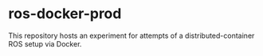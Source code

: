 # ros-docker-prod
This repository hosts an experiment for attempts of a distributed-container ROS setup via Docker.

